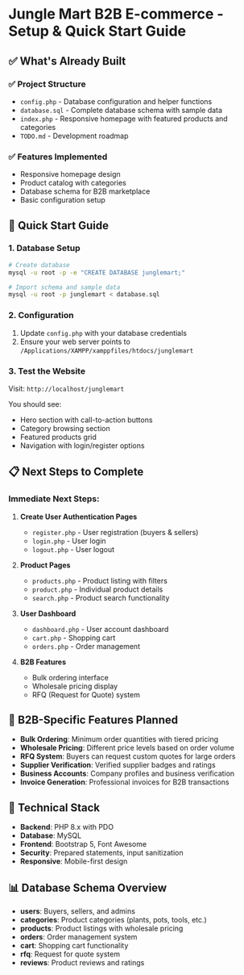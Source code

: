 # Jungle Mart B2B E-commerce - Setup & Quick Start Guide

## ✅ What's Already Built

### ✅ Project Structure
- `config.php` - Database configuration and helper functions
- `database.sql` - Complete database schema with sample data
- `index.php` - Responsive homepage with featured products and categories
- `TODO.md` - Development roadmap

### ✅ Features Implemented
- Responsive homepage design
- Product catalog with categories
- Database schema for B2B marketplace
- Basic configuration setup

## 🚀 Quick Start Guide

### 1. Database Setup
```bash
# Create database
mysql -u root -p -e "CREATE DATABASE junglemart;"

# Import schema and sample data
mysql -u root -p junglemart < database.sql
```

### 2. Configuration
1. Update `config.php` with your database credentials
2. Ensure your web server points to `/Applications/XAMPP/xamppfiles/htdocs/junglemart`

### 3. Test the Website
Visit: `http://localhost/junglemart`

You should see:
- Hero section with call-to-action buttons
- Category browsing section
- Featured products grid
- Navigation with login/register options

## 📋 Next Steps to Complete

### Immediate Next Steps:
1. **Create User Authentication Pages**
   - `register.php` - User registration (buyers & sellers)
   - `login.php` - User login
   - `logout.php` - User logout

2. **Product Pages**
   - `products.php` - Product listing with filters
   - `product.php` - Individual product details
   - `search.php` - Product search functionality

3. **User Dashboard**
   - `dashboard.php` - User account dashboard
   - `cart.php` - Shopping cart
   - `orders.php` - Order management

4. **B2B Features**
   - Bulk ordering interface
   - Wholesale pricing display
   - RFQ (Request for Quote) system

## 🎯 B2B-Specific Features Planned
- **Bulk Ordering**: Minimum order quantities with tiered pricing
- **Wholesale Pricing**: Different price levels based on order volume
- **RFQ System**: Buyers can request custom quotes for large orders
- **Supplier Verification**: Verified supplier badges and ratings
- **Business Accounts**: Company profiles and business verification
- **Invoice Generation**: Professional invoices for B2B transactions

## 🔧 Technical Stack
- **Backend**: PHP 8.x with PDO
- **Database**: MySQL
- **Frontend**: Bootstrap 5, Font Awesome
- **Security**: Prepared statements, input sanitization
- **Responsive**: Mobile-first design

## 📊 Database Schema Overview
- **users**: Buyers, sellers, and admins
- **categories**: Product categories (plants, pots, tools, etc.)
- **products**: Product listings with wholesale pricing
- **orders**: Order management system
- **cart**: Shopping cart functionality
- **rfq**: Request for quote system
- **reviews**: Product reviews and ratings
